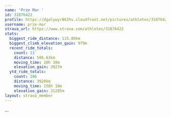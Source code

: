 ```yaml
---
name: 'Prze Mar '
id: 31876422
profile: https://dgalywyr863hv.cloudfront.net/pictures/athletes/31876422/22548952/3/large.jpg
username: prze-mar
strava_url: https://www.strava.com/athletes/31876422
stats:
  biggest_ride_distance: 115.89km
  biggest_climb_elevation_gain: 979m
  recent_ride_totals:
    count: 13
    distance: 506.63km
    moving_time: 20h 38m
    elevation_gain: 3927m
  ytd_ride_totals:
    count: 106
    distance: 3920km
    moving_time: 158h 16m
    elevation_gain: 31285m
layout: strava_member
--- 
```

...
